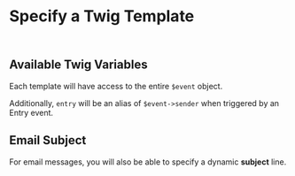 # Specify a Twig Template


<img class="dropshadow" :src="$withBase('/images/00-set-template.png')" alt="" style="max-width:400px; margin-top:10px">

## Available Twig Variables

Each template will have access to the entire `$event` object.

Additionally, `entry` will be an alias of `$event->sender` when triggered by an Entry event.

## Email Subject

For email messages, you will also be able to specify a dynamic **subject** line.
